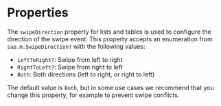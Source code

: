 <!-- loio37c52c99a65a4f48811df0d566eb8cb4 -->

# Properties

The `swipeDirection` property for lists and tables is used to configure the direction of the swipe event. This property accepts an enumeration from `sap.m.SwipeDirection?` with the following values:

-   `LeftToRight?`: Swipe from left to right
-   `RightToLeft?`: Swipe from right to left
-   `Both`: Both directions \(left to right, or right to left\)

The default value is `Both`, but in some use cases we recommend that you change this property, for example to prevent swipe conflicts.

